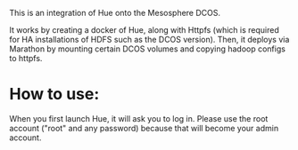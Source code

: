 This is an integration of Hue onto the Mesosphere DCOS.

It works by creating a docker of Hue, along with Httpfs (which is required for HA installations of HDFS such as the DCOS version).
Then, it deploys via Marathon by mounting certain DCOS volumes and copying hadoop configs to httpfs.

# How to use:
When you first launch Hue, it will ask you to log in. Please use the root account ("root" and any password) because that will become your admin account.
